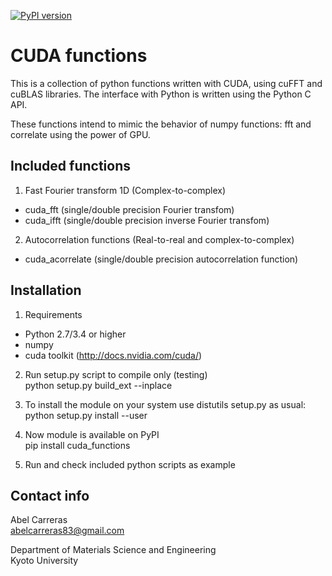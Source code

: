 [![PyPI version](https://badge.fury.io/py/cuda_functions.svg)](https://pypi.python.org/pypi/cuda_functions)

CUDA functions
==============
This is a collection of python functions written with CUDA,
using cuFFT and cuBLAS libraries.
The interface with Python is written using the Python C API.

These functions intend to mimic the behavior of numpy functions: fft and correlate
using the power of GPU.


Included functions
---------------------------------------------------------

1. Fast Fourier transform 1D (Complex-to-complex)
  - cuda_fft   (single/double precision Fourier transfom)
  - cuda_ifft  (single/double precision inverse Fourier transfom)

2. Autocorrelation functions (Real-to-real and complex-to-complex)
  - cuda_acorrelate (single/double precision autocorrelation function)


Installation
---------------------------------------------------------

1. Requirements
  - Python 2.7/3.4 or higher
  - numpy
  - cuda toolkit (http://docs.nvidia.com/cuda/)
  
2. Run setup.py script to compile only (testing)
   <br>python setup.py build_ext  --inplace

3. To install the module on your system use
   distutils setup.py as usual:
   <br>python setup.py install --user

4. Now module is available on PyPI
   <br>pip install cuda_functions
 
5. Run and check included python scripts as example


Contact info
---------------------------------------------------------

Abel Carreras
<br>abelcarreras83@gmail.com

Department of Materials Science and Engineering
<br>Kyoto University